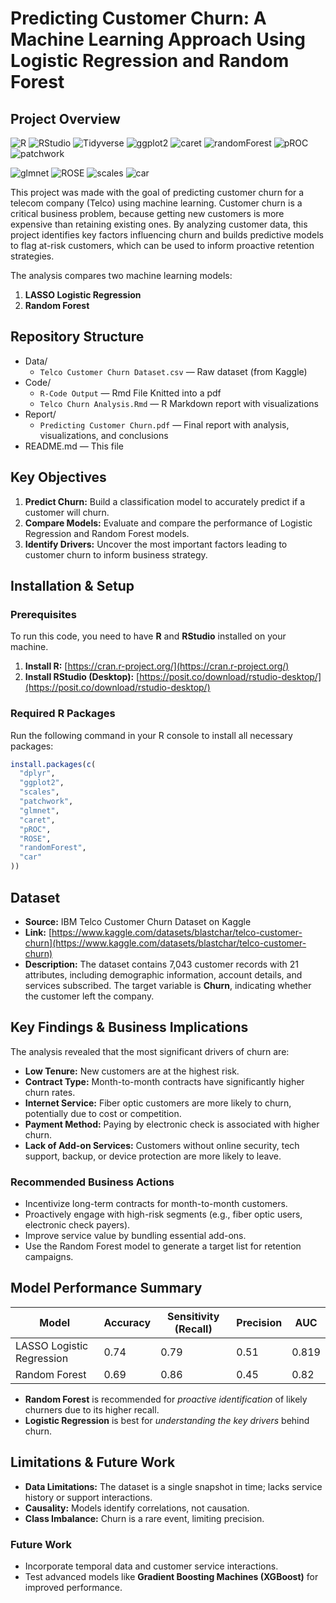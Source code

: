 # Predicting Customer Churn: A Machine Learning Approach Using Logistic Regression and Random Forest

## Project Overview

![R](https://img.shields.io/badge/R-276DC3?style=for-the-badge&logo=r&logoColor=white)
![RStudio](https://img.shields.io/badge/RStudio-75AADB?style=for-the-badge&logo=rstudio&logoColor=white)
![Tidyverse](https://img.shields.io/badge/Tidyverse-1A162D?style=for-the-badge&logo=tidyverse&logoColor=white)
![ggplot2](https://img.shields.io/badge/ggplot2-5C0C0C?style=for-the-badge)
![caret](https://img.shields.io/badge/caret-1F78D3?style=for-the-badge)
![randomForest](https://img.shields.io/badge/randomForest-0D7029?style=for-the-badge)
![pROC](https://img.shields.io/badge/pROC-3B99CD?style=for-the-badge)
![patchwork](https://img.shields.io/badge/patchwork-5C0C0C?style=for-the-badge)

<!-- Text-based badges for packages without common logos -->
![glmnet](https://img.shields.io/badge/glmnet-8C0D73?style=for-the-badge)
![ROSE](https://img.shields.io/badge/ROSE-C7245A?style=for-the-badge)
![scales](https://img.shields.io/badge/scales-2F6C9C?style=for-the-badge)
![car](https://img.shields.io/badge/car-9D442D?style=for-the-badge)

This project was made with the goal of predicting customer churn for a telecom company (Telco) using machine learning. Customer churn is a critical business problem, because getting new customers is more expensive than retaining existing ones. By analyzing customer data, this project identifies key factors influencing churn and builds predictive models to flag at-risk customers, which can be used to inform proactive retention strategies.

The analysis compares two machine learning models:
1.  **LASSO Logistic Regression** 
2.  **Random Forest** 

## Repository Structure

- Data/  
  - `Telco Customer Churn Dataset.csv` — Raw dataset (from Kaggle)  
- Code/  
  - `R-Code Output` — Rmd File Knitted into a pdf  
  - `Telco Churn Analysis.Rmd` — R Markdown report with visualizations  
- Report/  
  - `Predicting Customer Churn.pdf` — Final report with analysis, visualizations, and conclusions  
- README.md — This file  

## Key Objectives

1.  **Predict Churn:** Build a classification model to accurately predict if a customer will churn.
2.  **Compare Models:** Evaluate and compare the performance of Logistic Regression and Random Forest models.
3.  **Identify Drivers:** Uncover the most important factors leading to customer churn to inform business strategy.

## Installation & Setup

### Prerequisites

To run this code, you need to have **R** and **RStudio** installed on your machine.

1.  **Install R:** [https://cran.r-project.org/](https://cran.r-project.org/)
2.  **Install RStudio (Desktop):** [https://posit.co/download/rstudio-desktop/](https://posit.co/download/rstudio-desktop/)

### Required R Packages

Run the following command in your R console to install all necessary packages:

```r
install.packages(c(
  "dplyr",
  "ggplot2",       
  "scales",         
  "patchwork",      
  "glmnet", 
  "caret",         
  "pROC",
  "ROSE",
  "randomForest",
  "car"
))
```

## Dataset

- **Source:** IBM Telco Customer Churn Dataset on Kaggle  
- **Link:** [https://www.kaggle.com/datasets/blastchar/telco-customer-churn](https://www.kaggle.com/datasets/blastchar/telco-customer-churn)  
- **Description:** The dataset contains 7,043 customer records with 21 attributes, including demographic information, account details, and services subscribed. The target variable is **Churn**, indicating whether the customer left the company.  

## Key Findings & Business Implications

The analysis revealed that the most significant drivers of churn are:  
- **Low Tenure:** New customers are at the highest risk.  
- **Contract Type:** Month-to-month contracts have significantly higher churn rates.  
- **Internet Service:** Fiber optic customers are more likely to churn, potentially due to cost or competition.  
- **Payment Method:** Paying by electronic check is associated with higher churn.  
- **Lack of Add-on Services:** Customers without online security, tech support, backup, or device protection are more likely to leave.  

### Recommended Business Actions
- Incentivize long-term contracts for month-to-month customers.  
- Proactively engage with high-risk segments (e.g., fiber optic users, electronic check payers).  
- Improve service value by bundling essential add-ons.  
- Use the Random Forest model to generate a target list for retention campaigns.  

## Model Performance Summary

| Model                    | Accuracy | Sensitivity (Recall) | Precision | AUC  |
|---------------------------|----------|----------------------|-----------|------|
| LASSO Logistic Regression | 0.74     | 0.79                 | 0.51      | 0.819|
| Random Forest             | 0.69     | 0.86                 | 0.45      | 0.82 |

- **Random Forest** is recommended for *proactive identification* of likely churners due to its higher recall.  
- **Logistic Regression** is best for *understanding the key drivers* behind churn.  

## Limitations & Future Work

- **Data Limitations:** The dataset is a single snapshot in time; lacks service history or support interactions.  
- **Causality:** Models identify correlations, not causation.  
- **Class Imbalance:** Churn is a rare event, limiting precision.  

### Future Work
- Incorporate temporal data and customer service interactions.  
- Test advanced models like **Gradient Boosting Machines (XGBoost)** for improved performance.  




